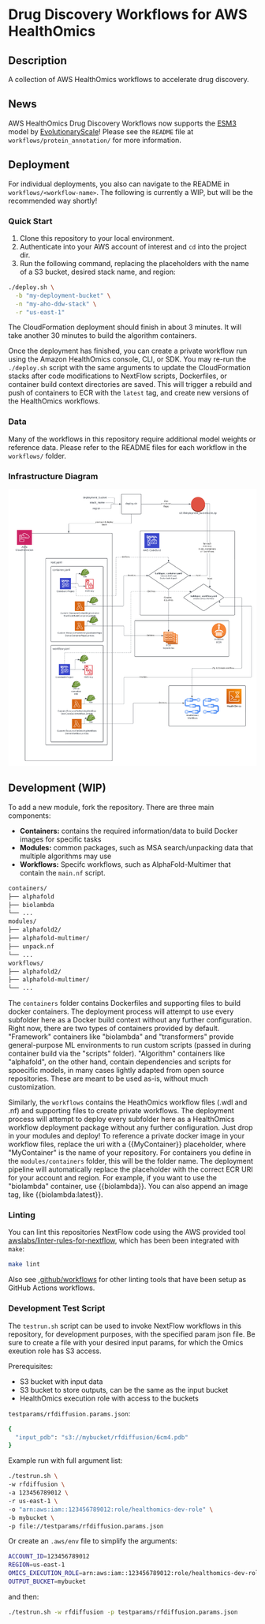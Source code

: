 # Drug Discovery Workflows for AWS HealthOmics

## Description

A collection of AWS HealthOmics workflows to accelerate drug discovery.

## News

AWS HealthOmics Drug Discovery Workflows now supports the [ESM3](https://huggingface.co/EvolutionaryScale/esm3-sm-open-v1) model by [EvolutionaryScale](https://www.evolutionaryscale.ai/)! Please see the `README` file at `workflows/protein_annotation/` for more information.

## Deployment

For individual deployments, you also can navigate to the README in `workflows/<workflow-name>`. The following is currently a WIP, but will be the recommended way shortly!

### Quick Start

1. Clone this repository to your local environment.
2. Authenticate into your AWS account of interest and `cd` into the project dir.
3. Run the following command, replacing the placeholders with the name of a S3 bucket,
desired stack name, and region:

```bash
./deploy.sh \
  -b "my-deployment-bucket" \
  -n "my-aho-ddw-stack" \
  -r "us-east-1"
```

The CloudFormation deployment should finish in about 3 minutes. It will take another 30 minutes to build the algorithm containers.

Once the deployment has finished, you can create a private workflow run using the Amazon HealthOmics console, CLI, or SDK. You may re-run the `./deploy.sh` script with the same arguments to update the CloudFormation stacks after code modifications to NextFlow scripts, Dockerfiles, or container build context directories are saved. This will trigger a rebuild and push of containers to ECR with the `latest` tag, and create new versions of the HealthOmics workflows.

### Data

Many of the workflows in this repository require additional model weights or reference data. Please refer to the README files for each workflow in the `workflows/` folder.

### Infrastructure Diagram

<!-- Not final form yet -->
<img src="./img/infra-diagram.png" />

## Development (WIP)

To add a new module, fork the repository. There are three main components:

* **Containers:** contains the required information/data to build Docker images for specific tasks
* **Modules:** common packages, such as MSA search/unpacking data that multiple algorithms may use
* **Workflows:** Specifc workflows, such as AlphaFold-Multimer that contain the `main.nf` script.

```txt
containers/
├── alphafold
├── biolambda
└── ...
modules/
├── alphafold2/
├── alphafold-multimer/
├── unpack.nf
└── ...
workflows/
├── alphafold2/
├── alphafold-multimer/
└── ...
```

The `containers` folder contains Dockerfiles and supporting files to build docker containers. The deployment process will attempt to use every subfolder here as a Docker build context without any further configuration. Right now, there are two types of containers provided by default. "Framework" containers like "biolambda" and "transformers" provide general-purpose ML environments to run custom scripts (passed in during container build via the "scripts" folder). "Algorithm" containers like "alphafold", on the other hand, contain dependencies and scripts for spoecific models, in many cases lightly adapted from open source repositories. These are meant to be used as-is, without much customization.

Similarly, the `workflows` contains the HeathOmics workflow files (.wdl and .nf) and supporting files to create private workflows. The deployment process will attempt to deploy every subfolder here as a HealthOmics workflow deployment package without any further configuration. Just drop in your modules and deploy! To reference a private docker image in your workflow files, replace the uri with a {{MyContainer}} placeholder, where "MyContainer" is the name of your repository. For containers you define in the `modules/containers` folder, this will be the folder name. The deployment pipeline will automatically replace the placeholder with the correct ECR URI for your account and region. For example, if you want to use the "biolambda" container, use {{biolambda}}. You can also append an image tag, like {{biolambda:latest}}.

### Linting

You can lint this repositories NextFlow code using the AWS provided tool [awslabs/linter-rules-for-nextflow](https://github.com/awslabs/linter-rules-for-nextflow), which has been been integrated with `make`:

```bash
make lint
```

Also see [.github/workflows](./.github/workflows/) for other linting tools that have been setup as GitHub Actions workflows.

### Development Test Script

The `testrun.sh` script can be used to invoke NextFlow workflows in this repository, for development purposes, with the specified param json file. Be sure to create a file with your desired input params, for which the Omics exeution role has S3 access.

Prerequisites:
- S3 bucket with input data
- S3 bucket to store outputs, can be the same as the input bucket
- HealthOmics execution role with access to the buckets


`testparams/rfdiffusion.params.json`:
```sh
{
  "input_pdb": "s3://mybucket/rfdiffusion/6cm4.pdb"
}
```

Example run with full argument list:

```sh
./testrun.sh \
-w rfdiffusion \
-a 123456789012 \
-r us-east-1 \
-o "arn:aws:iam::123456789012:role/healthomics-dev-role" \
-b mybucket \
-p file://testparams/rfdiffusion.params.json
```

Or create an `.aws/env` file to simplify the arguments:
```sh
ACCOUNT_ID=123456789012
REGION=us-east-1
OMICS_EXECUTION_ROLE=arn:aws:iam::123456789012:role/healthomics-dev-role
OUTPUT_BUCKET=mybucket
```

and then:
```sh
./testrun.sh -w rfdiffusion -p testparams/rfdiffusion.params.json
```
